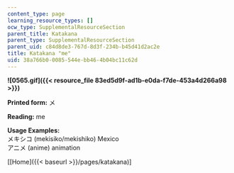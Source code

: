 ```yaml
---
content_type: page
learning_resource_types: []
ocw_type: SupplementalResourceSection
parent_title: Katakana
parent_type: SupplementalResourceSection
parent_uid: c84d8de3-767d-8d3f-234b-b45d41d2ac2e
title: Katakana "me"
uid: 38a766b0-0085-544e-bb46-4b04bc11c62d
---
```


**![0565.gif]({{< resource_file 83ed5d9f-ad1b-e0da-f7de-453a4d266a98 >}})**

**Printed form:** メ

**Reading:** me

**Usage Examples:**  
メキシコ (mekisiko/mekishiko) Mexico  
アニメ (anime) animation

\[[Home]({{< baseurl >}}/pages/katakana)\]